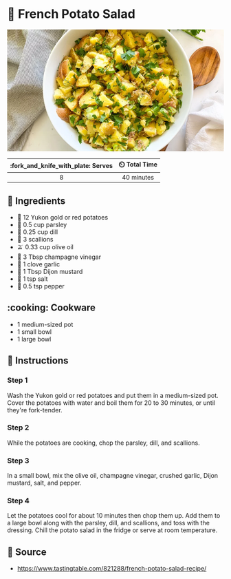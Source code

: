 # :potato: French Potato Salad

![French Potato Salad](../assets/images/french-potato-salad.png)

| :fork_and_knife_with_plate: Serves | :timer_clock: Total Time |
|:----------------------------------:|:-----------------------: |
| 8 | 40 minutes |

## :salt: Ingredients

- :potato: 12 Yukon gold or red potatoes
- :herb: 0.5 cup parsley
- :herb: 0.25 cup dill
- :onion: 3 scallions
- :olive: 0.33 cup olive oil
- :sake: 3 Tbsp champagne vinegar
- :garlic: 1 clove garlic
- :hotdog: 1 Tbsp Dijon mustard
- :salt: 1 tsp salt
- :salt: 0.5 tsp pepper

## :cooking: Cookware

- 1 medium-sized pot
- 1 small bowl
- 1 large bowl

## :pencil: Instructions

### Step 1

Wash the Yukon gold or red potatoes and put them in a medium-sized pot. Cover the potatoes with water and boil them for
20 to 30 minutes, or until they're fork-tender.

### Step 2

While the potatoes are cooking, chop the parsley, dill, and scallions.

### Step 3

In a small bowl, mix the olive oil, champagne vinegar, crushed garlic, Dijon mustard, salt, and pepper.

### Step 4

Let the potatoes cool for about 10 minutes then chop them up. Add them to a large bowl along with the parsley, dill, and
scallions, and toss with the dressing. Chill the potato salad in the fridge or serve at room temperature.

## :link: Source

- <https://www.tastingtable.com/821288/french-potato-salad-recipe/>

